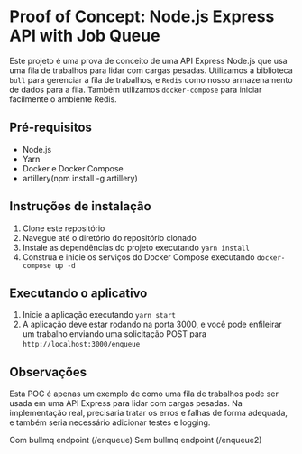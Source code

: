 # Proof of Concept: Node.js Express API with Job Queue

Este projeto é uma prova de conceito de uma API Express Node.js que usa uma fila de trabalhos para lidar com cargas pesadas. Utilizamos a biblioteca `bull` para gerenciar a fila de trabalhos, e `Redis` como nosso armazenamento de dados para a fila. Também utilizamos `docker-compose` para iniciar facilmente o ambiente Redis.

## Pré-requisitos

- Node.js
- Yarn
- Docker e Docker Compose
- artillery(npm install -g artillery)

## Instruções de instalação

1. Clone este repositório
2. Navegue até o diretório do repositório clonado
3. Instale as dependências do projeto executando `yarn install`
4. Construa e inicie os serviços do Docker Compose executando `docker-compose up -d`

## Executando o aplicativo

1. Inicie a aplicação executando `yarn start`
2. A aplicação deve estar rodando na porta 3000, e você pode enfileirar um trabalho enviando uma solicitação POST para `http://localhost:3000/enqueue`

## Observações

Esta POC é apenas um exemplo de como uma fila de trabalhos pode ser usada em uma API Express para lidar com cargas pesadas. Na implementação real, precisaria tratar os erros e falhas de forma adequada, e também seria necessário adicionar testes e logging.

Com bullmq endpoint (/enqueue)
Sem bullmq endpoint (/enqueue2)

